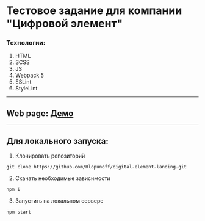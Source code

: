 # Тестовое задание для компании "Цифровой элемент"
### Технологии:
1. HTML
2. SCSS
3. JS
4. Webpack 5
5. ESLint
6. StyleLint
---
## Web page: [Демо](https://digital-element-landing.vercel.app/)
---
## Для локального запуска:
1. Клонировать репозиторий
```
git clone https://github.com/Hlopunoff/digital-element-landing.git
```
2. Скачать необходимые зависимости
```
npm i
```
3. Запустить на локальном сервере
```
npm start
```